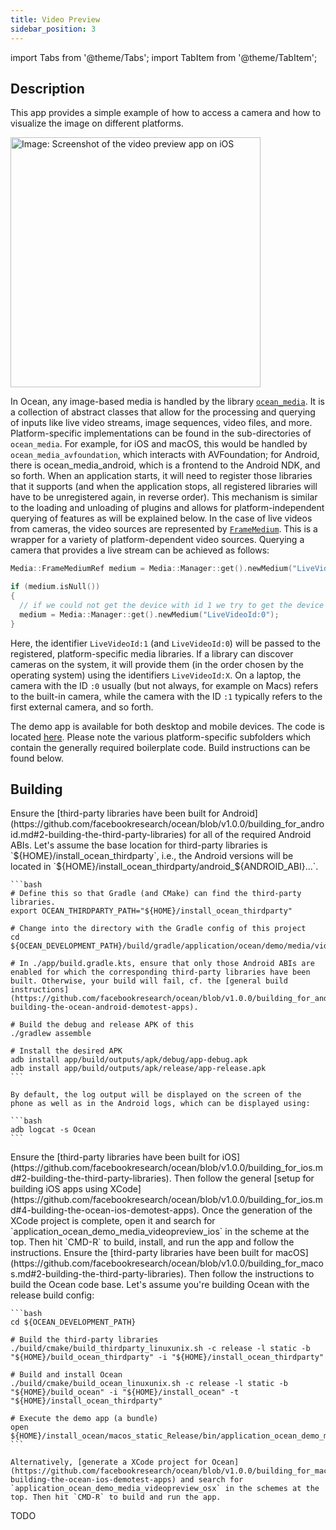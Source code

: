```yaml
---
title: Video Preview
sidebar_position: 3
---
```


import Tabs from '@theme/Tabs';
import TabItem from '@theme/TabItem';

## Description

This app provides a simple example of how to access a camera and how to visualize the image on different platforms.

<div class="center-images">
  <img src={require('@site/static/img/docs/demoapps/crossplatformapps/video_preview_ios.jpg').default} alt="Image: Screenshot of the video preview app on iOS" height="400" className="center-image"/>
</div>

In Ocean, any image-based media is handled by the library [`ocean_media`](https://github.com/facebookresearch/ocean/blob/v1.0.0/impl/ocean/media). It is a collection of abstract classes that allow for the processing and querying of inputs like live video streams, image sequences, video files, and more. Platform-specific implementations can be found in the sub-directories of `ocean_media`. For example, for iOS and macOS, this would be handled by `ocean_media_avfoundation`, which interacts with AVFoundation; for Android, there is ocean_media_android, which is a frontend to the Android NDK, and so forth. When an application starts, it will need to register those libraries that it supports (and when the application stops, all registered libraries will have to be unregistered again, in reverse order). This mechanism is similar to the loading and unloading of plugins and allows for platform-independent querying of features as will be explained below.
In the case of live videos from cameras, the video sources are represented by [`FrameMedium`](https://github.com/facebookresearch/ocean/blob/v1.0.0/impl/ocean/media/FrameMedium.h#L52). This is a wrapper for a variety of platform-dependent video sources. Querying a camera that provides a live stream can be achieved as follows:
```cpp
Media::FrameMediumRef medium = Media::Manager::get().newMedium("LiveVideoId:1");

if (medium.isNull())
{
  // if we could not get the device with id 1 we try to get the device with id 0
  medium = Media::Manager::get().newMedium("LiveVideoId:0");
}
```

Here, the identifier `LiveVideoId:1` (and `LiveVideoId:0`) will be passed to the registered, platform-specific media libraries. If a library can discover cameras on the system, it will provide them (in the order chosen by the operating system) using the identifiers `LiveVideoId:X`. On a laptop, the camera with the ID `:0` usually (but not always, for example on Macs) refers to the built-in camera, while the camera with the ID `:1` typically refers to the first external camera, and so forth.

The demo app is available for both desktop and mobile devices. The code is located [here](https://github.com/facebookresearch/ocean/tree/d89fdd273c4461c09083b07111746ffd0602fd8a/impl/application/ocean/demo/media/videopreview). Please note the various platform-specific subfolders which contain the generally required boilerplate code. Build instructions can be found below.

## Building

<Tabs groupId="target-os" queryString>

  <TabItem value="android" label="Android" default>
    Ensure the [third-party libraries have been built for Android](https://github.com/facebookresearch/ocean/blob/v1.0.0/building_for_android.md#2-building-the-third-party-libraries) for all of the required Android ABIs. Let's assume the base location for third-party libraries is `${HOME}/install_ocean_thirdparty`, i.e., the Android versions will be located in `${HOME}/install_ocean_thirdparty/android_${ANDROID_ABI}...`.

    ```bash
    # Define this so that Gradle (and CMake) can find the third-party libraries.
    export OCEAN_THIRDPARTY_PATH="${HOME}/install_ocean_thirdparty"

    # Change into the directory with the Gradle config of this project
    cd ${OCEAN_DEVELOPMENT_PATH}/build/gradle/application/ocean/demo/media/videopreview/android

    # In ./app/build.gradle.kts, ensure that only those Android ABIs are enabled for which the corresponding third-party libraries have been built. Otherwise, your build will fail, cf. the [general build instructions](https://github.com/facebookresearch/ocean/blob/v1.0.0/building_for_android.md#4-building-the-ocean-android-demotest-apps).

    # Build the debug and release APK of this
    ./gradlew assemble

    # Install the desired APK
    adb install app/build/outputs/apk/debug/app-debug.apk
    adb install app/build/outputs/apk/release/app-release.apk
    ```

    By default, the log output will be displayed on the screen of the phone as well as in the Android logs, which can be displayed using:

    ```bash
    adb logcat -s Ocean
    ```

  </TabItem>

  <TabItem value="ios" label="iOS">
    Ensure the [third-party libraries have been built for iOS](https://github.com/facebookresearch/ocean/blob/v1.0.0/building_for_ios.md#2-building-the-third-party-libraries). Then follow the general [setup for building iOS apps using XCode](https://github.com/facebookresearch/ocean/blob/v1.0.0/building_for_ios.md#4-building-the-ocean-ios-demotest-apps). Once the generation of the XCode project is complete, open it and search for `application_ocean_demo_media_videopreview_ios` in the scheme at the top. Then hit `CMD-R` to build, install, and run the app and follow the instructions.
  </TabItem>

  <TabItem value="macos" label="macOS">
    Ensure the [third-party libraries have been built for macOS](https://github.com/facebookresearch/ocean/blob/v1.0.0/building_for_macos.md#2-building-the-third-party-libraries). Then follow the instructions to build the Ocean code base. Let's assume you're building Ocean with the release build config:

    ```bash
    cd ${OCEAN_DEVELOPMENT_PATH}

    # Build the third-party libraries
    ./build/cmake/build_thirdparty_linuxunix.sh -c release -l static -b "${HOME}/build_ocean_thirdparty" -i "${HOME}/install_ocean_thirdparty"

    # Build and install Ocean
    ./build/cmake/build_ocean_linuxunix.sh -c release -l static -b "${HOME}/build_ocean" -i "${HOME}/install_ocean" -t "${HOME}/install_ocean_thirdparty"

    # Execute the demo app (a bundle)
    open ${HOME}/install_ocean/macos_static_Release/bin/application_ocean_demo_media_videopreview_osx.app
    ```

    Alternatively, [generate a XCode project for Ocean](https://github.com/facebookresearch/ocean/blob/v1.0.0/building_for_macos.md#4-building-the-ocean-ios-demotest-apps) and search for `application_ocean_demo_media_videopreview_osx` in the schemes at the top. Then hit `CMD-R` to build and run the app.
  </TabItem>

  <TabItem value="win" label="Windows">
    TODO
  </TabItem>

</Tabs>

